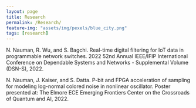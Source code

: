 ```yaml
---
layout: page
title: Research
permalink: /Research/
feature-img: "assets/img/pexels/blue_city.png"
tags: [research]
---
```


N. Nauman, R. Wu, and S. Bagchi. Real-time digital filtering for IoT data in programmable network switches. 2022 52nd Annual IEEE/IFIP International Conference on Dependable Systems and Networks - Supplemental Volume (DSN-S), 2022.

N. Nauman, J. Kaiser, and S. Datta. P-bit and FPGA acceleration of sampling for modeling log-normal colored noise in nonlinear oscillator. Poster presented at: The Elmore ECE Emerging Frontiers Center on the Crossroads of Quantum and AI, 2022.
